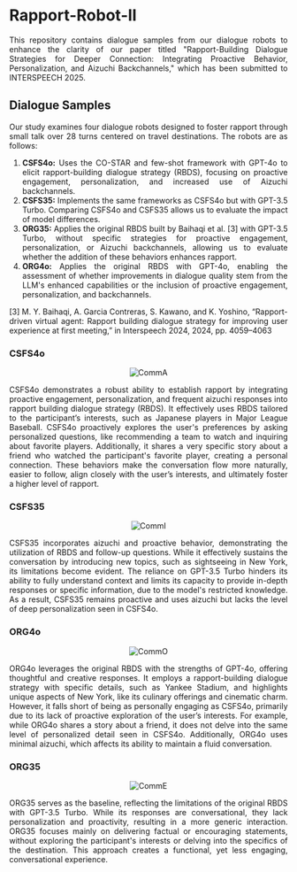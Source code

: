 # Rapport-Robot-II
<p align="justify">
This repository contains dialogue samples from our dialogue robots to enhance the clarity of our paper titled "Rapport-Building Dialogue Strategies for Deeper Connection: Integrating Proactive Behavior, Personalization, and Aizuchi Backchannels," which has been submitted to INTERSPEECH 2025.
</p>

## Dialogue Samples
<div style="text-align: justify;">
  <p>
    Our study examines four dialogue robots designed to foster rapport through small talk over 28 turns centered on travel destinations. The robots are as follows:
  </p>

  <ol>
    <li><strong>CSFS4o:</strong> Uses the CO-STAR and few-shot framework with GPT-4o to elicit rapport-building dialogue strategy (RBDS), focusing on proactive engagement, personalization, and increased use of Aizuchi backchannels.</li>
    <li><strong>CSFS35:</strong> Implements the same frameworks as CSFS4o but with GPT-3.5 Turbo. Comparing CSFS4o and CSFS35 allows us to evaluate the impact of model differences.</li>
    <li><strong>ORG35:</strong> Applies the original RBDS built by Baihaqi et al. [3] with GPT-3.5 Turbo, without specific strategies for proactive engagement, personalization, or Aizuchi backchannels, allowing us to evaluate whether the addition of these behaviors enhances rapport.</li>
    <li><strong>ORG4o:</strong> Applies the original RBDS with GPT-4o, enabling the assessment of whether improvements in dialogue quality stem from the LLM's enhanced capabilities or the inclusion of proactive engagement, personalization, and backchannels.</li>
  </ol>
</div>

<p align="justify">
[3] M. Y. Baihaqi, A. Garcia Contreras, S. Kawano, and K. Yoshino, “Rapport-driven virtual agent: Rapport building dialogue strategy for improving user experience at first meeting,” in Interspeech 2024, 2024, pp. 4059–4063
</p>

### CSFS4o
<p align="center">
  <img src="https://github.com/user-attachments/assets/7fd8a26c-9df8-4dad-b703-59a90007c9db" alt="CommA">
</p>
<p align="justify">
CSFS4o demonstrates a robust ability to establish rapport by integrating proactive engagement,
personalization, and frequent aizuchi responses into rapport building dialogue strategy (RBDS).
It effectively uses RBDS tailored to the participant’s interests, such as Japanese players in
Major League Baseball. CSFS4o proactively explores the user's preferences by asking
personalized questions, like recommending a team to watch and inquiring about favorite
players. Additionally, it shares a very specific story about a friend who watched the participant's
favorite player, creating a personal connection. These behaviors make the conversation flow
more naturally, easier to follow, align closely with the user’s interests, and ultimately foster a
higher level of rapport.
</p>

### CSFS35
<p align="center">
  <img src="https://github.com/user-attachments/assets/c1e712b7-e1e8-44bd-a308-ea76d477bfca" alt="CommI">
</p>
<p align="justify">
CSFS35 incorporates aizuchi and proactive behavior, demonstrating the utilization of RBDS and
follow-up questions. While it effectively sustains the conversation by introducing new topics,
such as sightseeing in New York, its limitations become evident. The reliance on GPT-3.5 Turbo
hinders its ability to fully understand context and limits its capacity to provide in-depth responses
or specific information, due to the model's restricted knowledge. As a result, CSFS35 remains
proactive and uses aizuchi but lacks the level of deep personalization seen in CSFS4o.
</p>

### ORG4o
<p align="center">
  <img src="https://github.com/user-attachments/assets/0a69e032-7efc-4646-9bb6-fce61847a424" alt="CommO">
</p>
<p align="justify">
ORG4o leverages the original RBDS with the strengths of GPT-4o, offering thoughtful and
creative responses. It employs a rapport-building dialogue strategy with specific details, such as
Yankee Stadium, and highlights unique aspects of New York, like its culinary offerings and
cinematic charm. However, it falls short of being as personally engaging as CSFS4o, primarily
due to its lack of proactive exploration of the user’s interests. For example, while ORG4o shares
a story about a friend, it does not delve into the same level of personalized detail seen in
CSFS4o. Additionally, ORG4o uses minimal aizuchi, which affects its ability to maintain a fluid
conversation.
</p>

### ORG35
<p align="center">
  <img src="https://github.com/user-attachments/assets/67c43f6c-2ae0-49ce-b272-9ad6a07a6edd" alt="CommE">
</p>
<p align="justify">
ORG35 serves as the baseline, reflecting the limitations of the original RBDS with GPT-3.5
Turbo. While its responses are conversational, they lack personalization and proactivity,
resulting in a more generic interaction. ORG35 focuses mainly on delivering factual or
encouraging statements, without exploring the participant's interests or delving into the specifics
of the destination. This approach creates a functional, yet less engaging, conversational
experience.
</p>
